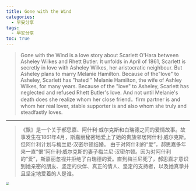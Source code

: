 ```yaml
---
title: Gone with the Wind 
categories:
  - 早安分享
tags:
  - 早安分享
toc: true 
---
```





 >Gone with the Wind is a love story about Scarlett O'Hara between Asheley Wilkes and Rhett Butler. It unfolds in April of 1861, Scarlett is secretly in love with Asheley Wilkes, her aristocratic neighbour. But Asheley plans to marry Melanie Hamilton.
Because of the"love" to Asheley, Scarlett has "hated " Melanie Hamilton, the wife of Ashley Wilkes, for many years. Because of the "love" to Asheley, Scarlett has neglected and refused Rhett Butler's love. And not until Melanie's death does she realize whom her close friend，firm partner is and whom her real lover, stable supporter is and also whom she truly and steadfastly loves.



---

> 《飘》是一个关于郝思嘉、阿什利·威尔克斯和白瑞德之间的爱情故事。故事发生在1861年4月，斯嘉丽秘密地爱上了她的贵族邻居阿什利·威尔克斯。但阿什利计划与梅兰尼·汉密尔顿结婚。
由于对阿什利的“爱”，郝思嘉多年来一直“恨”阿什利·威尔克斯的妻子梅兰尼·汉密尔顿。因为对阿什利的“爱”，斯嘉丽忽视并拒绝了白瑞德的爱。直到梅兰尼死了，郝思嘉才意识到她亲密的朋友、坚定的伙伴、真正的情人、坚定的支持者，以及她真挚并且坚定地爱着的人是谁。



<img src="/img/piao.png" style="zoom:50%;" />